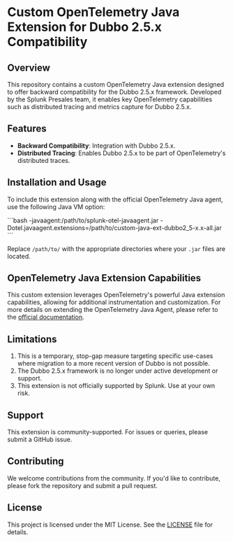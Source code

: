 # Custom OpenTelemetry Java Extension for Dubbo 2.5.x Compatibility

## Overview

This repository contains a custom OpenTelemetry Java extension designed to offer backward compatibility for the Dubbo 2.5.x framework. Developed by the Splunk Presales team, it enables key OpenTelemetry capabilities such as distributed tracing and metrics capture for Dubbo 2.5.x.

## Features

- **Backward Compatibility**: Integration with Dubbo 2.5.x.
- **Distributed Tracing**: Enables Dubbo 2.5.x to be part of OpenTelemetry's distributed traces.

## Installation and Usage

To include this extension along with the official OpenTelemetry Java agent, use the following Java VM option:

\`\`\`bash
-javaagent:/path/to/splunk-otel-javaagent.jar -Dotel.javaagent.extensions=/path/to/custom-java-ext-dubbo2_5-x.x-all.jar
\`\`\`

Replace `/path/to/` with the appropriate directories where your `.jar` files are located.

## OpenTelemetry Java Extension Capabilities

This custom extension leverages OpenTelemetry's powerful Java extension capabilities, allowing for additional instrumentation and customization. For more details on extending the OpenTelemetry Java Agent, please refer to the [official documentation](https://github.com/open-telemetry/opentelemetry-java-instrumentation/blob/main/docs/contributing/extension.md).

## Limitations

1. This is a temporary, stop-gap measure targeting specific use-cases where migration to a more recent version of Dubbo is not possible.
2. The Dubbo 2.5.x framework is no longer under active development or support.
3. This extension is not officially supported by Splunk. Use at your own risk.

## Support

This extension is community-supported. For issues or queries, please submit a GitHub issue.

## Contributing

We welcome contributions from the community. If you'd like to contribute, please fork the repository and submit a pull request.

## License

This project is licensed under the MIT License. See the [LICENSE](LICENSE.md) file for details.
